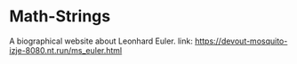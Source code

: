 # Math-Strings
A biographical website about Leonhard Euler. link: https://devout-mosquito-izje-8080.nt.run/ms_euler.html
